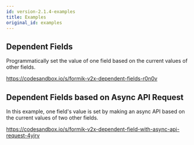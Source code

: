 ```yaml
---
id: version-2.1.4-examples
title: Examples
original_id: examples
---
```


## Dependent Fields

Programmatically set the value of one field based on the current values of other fields.

https://codesandbox.io/s/formik-v2x-dependent-fields-r0n0v

## Dependent Fields based on Async API Request

In this example, one field's value is set by making an async API based on the current values of two other fields.

https://codesandbox.io/s/formik-v2x-dependent-field-with-async-api-request-4yjrv
